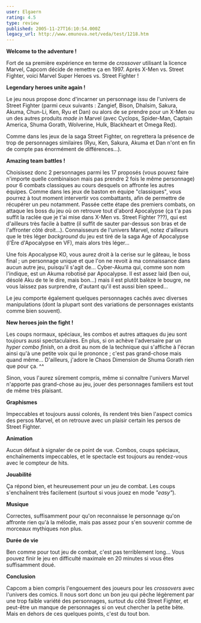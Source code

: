 ```yaml
---
user: Elgaern
rating: 4.5
type: review
published: 2005-11-27T16:10:54.000Z
legacy_url: http://www.emunova.net/veda/test/1218.htm
---
```

**Welcome to the adventure !**  

Fort de sa première expérience en terme de _crossover_ utilisant la licence Marvel, Capcom décide de remettre ça en 1997\. Après X-Men vs. Street Fighter, voici Marvel Super Heroes vs. Street Fighter !  

  

**Legendary heroes unite again !**  

Le jeu nous propose donc d'incarner un personnage issu de l'univers de Street Fighter (parmi ceux suivants : Zangief, Bison, Dhalsim, Sakura, Akuma, Chun-Li, Ken, Ryu et Dan) ou alors de se prendre pour un X-Men ou un des autres produits _made in_ Marvel (avec Cyclops, Spider-Man, Captain America, Shuma Gorath, Wolverine, Hulk, Blackheart et Omega Red).  

  

Comme dans les jeux de la saga Street Fighter, on regrettera la présence de trop de personnages similaires (Ryu, Ken, Sakura, Akuma et Dan n'ont en fin de compte pas énormément de différences...).  

  

**Amazing team battles !**  

Choisissez donc 2 personnages parmi les 17 proposés (vous pouvez faire n'importe quelle combinaison mais pas prendre 2 fois le même personnage) pour 6 combats classiques au cours desquels on affronte les autres équipes. Comme dans les jeux de baston en équipe "classiques", vous pourrez à tout moment intervertir vos combattants, afin de permettre de récupérer un peu notamment. Passée cette étape des premiers combats, on attaque les boss du jeu où on retrouve tout d'abord Apocalypse (ça t'a pas suffit la raclée que je t'ai mise dans X-Men vs. Street Fighter ???), qui est d'ailleurs très facile à battre (il suffit de sauter par-dessus son bras et de l'affronter côté droit...). Connaisseurs de l'univers Marvel, notez d'ailleurs que le très léger _background_ du jeu est tiré de la saga Age of Apocalypse (l'Ère d'Apocalypse en VF), mais alors très léger...  

Une fois Apocalypse KO, vous aurez droit à la cerise sur le gâteau, le boss final ; un personnage unique et que l'on ne revoit à ma connaissance dans aucun autre jeu, puisqu'il s'agit de... Cyber-Akuma qui, comme son nom l'indique, est un Akuma robotisé par Apocalypse. Il est assez laid (ben oui, désolé Aku de te le dire, mais bon...) mais il est plutôt balèze le bougre, ne vous laissez pas surprendre, d'autant qu'il est aussi bien speed...  

  

Le jeu comporte également quelques personnages cachés avec diverses manipulations (dont la plupart sont des variations de personnages existants comme bien souvent).  

  

**New heroes join the fight !**  

Les coups normaux, spéciaux, les combos et autres attaques du jeu sont toujours aussi spectaculaires. En plus, si on achève l'adversaire par un _hyper combo finish_, on a droit au nom de la technique qui s'affiche à l'écran ainsi qu'à une petite voix qui le prononce ; c'est pas grand-chose mais quand même... D'ailleurs, j'adore le Chaos Dimension de Shuma Gorath rien que pour ça. ^^  

  

Sinon, vous l'aurez sûrement compris, même si connaître l'univers Marvel n'apporte pas grand-chose au jeu, jouer des personnages familiers est tout de même très plaisant.  

  

  

**Graphismes**  

Impeccables et toujours aussi colorés, ils rendent très bien l'aspect comics des persos Marvel, et on retrouve avec un plaisir certain les persos de Street Fighter.  

  

**Animation**  

Aucun défaut à signaler de ce point de vue. Combos, coups spéciaux, enchaînements impeccables, et le spectacle est toujours au rendez-vous avec le compteur de hits.  

  

**Jouabilité**  

Ça répond bien, et heureusement pour un jeu de combat. Les coups s'enchaînent très facilement (surtout si vous jouez en mode _"easy"_).  

  

**Musique**  

Correctes, suffisamment pour qu'on reconnaisse le personnage qu'on affronte rien qu'à la mélodie, mais pas assez pour s'en souvenir comme de morceaux mythiques non plus.  

  

**Durée de vie**  

Ben comme pour tout jeu de combat, c'est pas terriblement long... Vous pouvez finir le jeu en difficulté maximale en 20 minutes si vous êtes suffisamment doué.  

  

**Conclusion**  

Capcom a bien compris l'engouement des joueurs pour les _crossovers_ avec l'univers des comics. Il nous sort donc un bon jeu qui pèche légèrement par une trop faible variété des personnages, surtout du côté Street Fighter, et peut-être un manque de personnages si on veut chercher la petite bête. Mais en dehors de ces quelques points, c'est du tout bon.